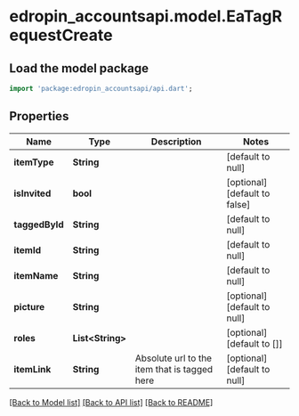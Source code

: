# edropin_accountsapi.model.EaTagRequestCreate

## Load the model package
```dart
import 'package:edropin_accountsapi/api.dart';
```

## Properties
Name | Type | Description | Notes
------------ | ------------- | ------------- | -------------
**itemType** | **String** |  | [default to null]
**isInvited** | **bool** |  | [optional] [default to false]
**taggedById** | **String** |  | [default to null]
**itemId** | **String** |  | [default to null]
**itemName** | **String** |  | [default to null]
**picture** | **String** |  | [optional] [default to null]
**roles** | **List&lt;String&gt;** |  | [optional] [default to []]
**itemLink** | **String** | Absolute url to the item that is tagged here | [optional] [default to null]

[[Back to Model list]](../README.md#documentation-for-models) [[Back to API list]](../README.md#documentation-for-api-endpoints) [[Back to README]](../README.md)


